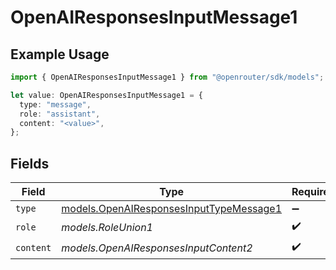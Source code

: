 # OpenAIResponsesInputMessage1

## Example Usage

```typescript
import { OpenAIResponsesInputMessage1 } from "@openrouter/sdk/models";

let value: OpenAIResponsesInputMessage1 = {
  type: "message",
  role: "assistant",
  content: "<value>",
};
```

## Fields

| Field                                                                                    | Type                                                                                     | Required                                                                                 | Description                                                                              |
| ---------------------------------------------------------------------------------------- | ---------------------------------------------------------------------------------------- | ---------------------------------------------------------------------------------------- | ---------------------------------------------------------------------------------------- |
| `type`                                                                                   | [models.OpenAIResponsesInputTypeMessage1](../models/openairesponsesinputtypemessage1.md) | :heavy_minus_sign:                                                                       | N/A                                                                                      |
| `role`                                                                                   | *models.RoleUnion1*                                                                      | :heavy_check_mark:                                                                       | N/A                                                                                      |
| `content`                                                                                | *models.OpenAIResponsesInputContent2*                                                    | :heavy_check_mark:                                                                       | N/A                                                                                      |